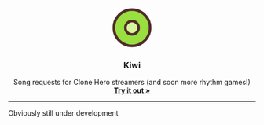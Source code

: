 <div align="center">
  <a href="https://naokoaf.github.io/kiwi">
    <img src="assets/logo.png" alt="Logo" width="80" height="80">
  </a>

  <h3 align="center">Kiwi</h3>

  <p align="center">
    Song requests for Clone Hero streamers (and soon more rhythm games!)
    <br />
    <a href="https://naokoaf.github.io/kiwi/songs/?gist=1c8cbf23be11c5f6238992613da55b4c"><strong>Try it out »</strong></a>
  </p>
</div>

<hr>

Obviously still under development
